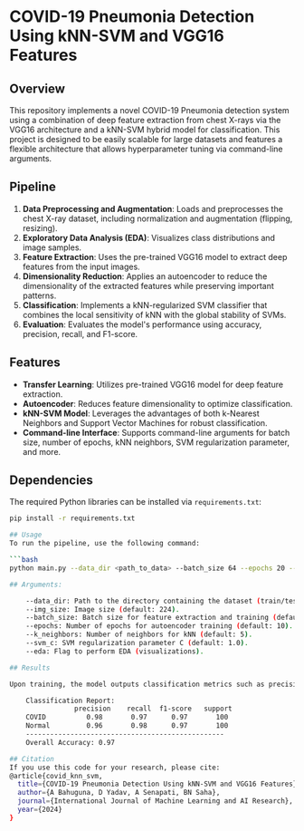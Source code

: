 # COVID-19 Pneumonia Detection Using kNN-SVM and VGG16 Features

## Overview
This repository implements a novel COVID-19 Pneumonia detection system using a combination of deep feature extraction from chest X-rays via the VGG16 architecture and a kNN-SVM hybrid model for classification. This project is designed to be easily scalable for large datasets and features a flexible architecture that allows hyperparameter tuning via command-line arguments.

## Pipeline
1. **Data Preprocessing and Augmentation**: Loads and preprocesses the chest X-ray dataset, including normalization and augmentation (flipping, resizing).
2. **Exploratory Data Analysis (EDA)**: Visualizes class distributions and image samples.
3. **Feature Extraction**: Uses the pre-trained VGG16 model to extract deep features from the input images.
4. **Dimensionality Reduction**: Applies an autoencoder to reduce the dimensionality of the extracted features while preserving important patterns.
5. **Classification**: Implements a kNN-regularized SVM classifier that combines the local sensitivity of kNN with the global stability of SVMs.
6. **Evaluation**: Evaluates the model's performance using accuracy, precision, recall, and F1-score.

## Features
- **Transfer Learning**: Utilizes pre-trained VGG16 model for deep feature extraction.
- **Autoencoder**: Reduces feature dimensionality to optimize classification.
- **kNN-SVM Model**: Leverages the advantages of both k-Nearest Neighbors and Support Vector Machines for robust classification.
- **Command-line Interface**: Supports command-line arguments for batch size, number of epochs, kNN neighbors, SVM regularization parameter, and more.

## Dependencies
The required Python libraries can be installed via `requirements.txt`:

```bash
pip install -r requirements.txt

## Usage
To run the pipeline, use the following command:

```bash
python main.py --data_dir <path_to_data> --batch_size 64 --epochs 20 --k_neighbors 7 --svm_c 0.5 --eda

## Arguments:

    --data_dir: Path to the directory containing the dataset (train/test split).
    --img_size: Image size (default: 224).
    --batch_size: Batch size for feature extraction and training (default: 32).
    --epochs: Number of epochs for autoencoder training (default: 10).
    --k_neighbors: Number of neighbors for kNN (default: 5).
    --svm_c: SVM regularization parameter C (default: 1.0).
    --eda: Flag to perform EDA (visualizations).

## Results

Upon training, the model outputs classification metrics such as precision, recall, F1-score, and accuracy.

    Classification Report:
                precision    recall  f1-score   support
    COVID          0.98       0.97      0.97       100
    Normal         0.96       0.98      0.97       100
    -------------------------------------------------
    Overall Accuracy: 0.97

## Citation
If you use this code for your research, please cite:
@article{covid_knn_svm,
  title={COVID-19 Pneumonia Detection Using kNN-SVM and VGG16 Features},
  author={A Bahuguna, D Yadav, A Senapati, BN Saha},
  journal={International Journal of Machine Learning and AI Research},
  year={2024}
}

